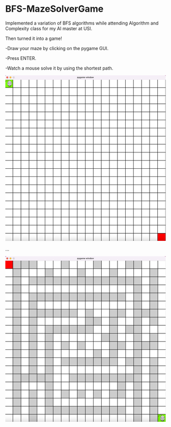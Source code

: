 # BFS-MazeSolverGame

Implemented a variation of BFS algorithms while attending Algorithm and Complexity class for my AI master at USI. 

Then turned it into a game!

-Draw your maze by clicking on the pygame GUI.

-Press ENTER.

-Watch a mouse solve it by using the shortest path.




![Maze0](/Maze0.png)

...

![Maze1](/Maze1.png)
